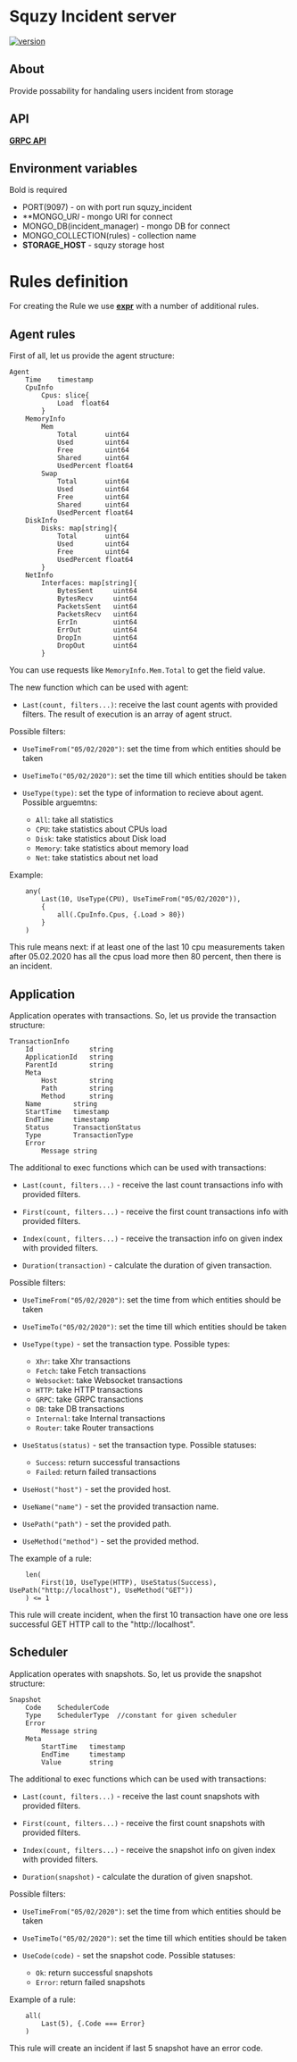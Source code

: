 # Squzy Incident server

[![version](https://img.shields.io/github/v/release/squzy/squzy.svg)](https://github.com/squzy/squzy)

## About

Provide possability for handaling users incident from storage

## API

[**GRPC API**](https://github.com/squzy/squzy_proto/blob/master/proto/v1/squzy_incident_server.proto#L11) 

## Environment variables

Bold is required

- PORT(9097) - on with port run squzy_incident
- **MONGO_UR*I* - mongo URI for connect
- MONGO_DB(incident_manager) - mongo DB for connect
- MONGO_COLLECTION(rules) - collection name
- **STORAGE_HOST** - squzy storage host

# Rules definition

For creating the Rule we use [**expr**](https://github.com/antonmedv/expr)  with a number of additional rules.

## Agent rules

First of all, let us provide the agent structure:

```
Agent
    Time    timestamp
    CpuInfo
        Cpus: slice{
            Load  float64
        }
    MemoryInfo
        Mem
            Total       uint64 
            Used        uint64
            Free        uint64
            Shared      uint64
            UsedPercent float64
        Swap
            Total       uint64
            Used        uint64
            Free        uint64
            Shared      uint64
            UsedPercent float64
    DiskInfo
        Disks: map[string]{
            Total       uint64
            Used        uint64
            Free        uint64
            UsedPercent float64
        }
    NetInfo
        Interfaces: map[string]{
            BytesSent     uint64 
            BytesRecv     uint64
            PacketsSent   uint64
            PacketsRecv   uint64
            ErrIn         uint64
            ErrOut        uint64
            DropIn        uint64
            DropOut       uint64
        }
```

You can use requests like `MemoryInfo.Mem.Total` to get the field value.

The new function which can be used with agent:

- `Last(count, filters...)`: receive the last count agents with provided filters. The result of execution is an array of agent struct.

Possible filters:

- `UseTimeFrom("05/02/2020")`: set the time from which entities should be taken

- `UseTimeTo("05/02/2020")`: set the time till which entities should be taken

- `UseType(type)`: set the type of information to recieve about agent. Possible arguemtns:

  - `All`: take all statistics
  - `CPU`: take statistics about CPUs load
  - `Disk`: take statistics about Disk load
  - `Memory`: take statistics about memory load
  - `Net`: take statistics about net load

Example:

```
    any(
        Last(10, UseType(CPU), UseTimeFrom("05/02/2020")),
        {
            all(.CpuInfo.Cpus, {.Load > 80})
        }
    )
```

This rule means next: 
if at least one of the last 10 cpu measurements taken after 05.02.2020 has all the cpus load more then 80 percent,
then there is an incident.

## Application

Application operates with transactions. So, let us provide the transaction structure:

```
TransactionInfo
    Id              string
    ApplicationId   string 
    ParentId        string
    Meta
        Host        string
        Path        string  
        Method      string 
    Name        string
    StartTime   timestamp
    EndTime     timestamp
    Status      TransactionStatus
    Type        TransactionType
    Error       
        Message string
```

The additional to exec functions which can be used with transactions:

- `Last(count, filters...)` - receive the last count transactions info with provided filters.

- `First(count, filters...)` - receive the first count transactions info with provided filters.

- `Index(count, filters...)` - receive the transaction info on given index with provided filters.

- `Duration(transaction)` - calculate the duration of given transaction.

Possible filters:

- `UseTimeFrom("05/02/2020")`: set the time from which entities should be taken

- `UseTimeTo("05/02/2020")`: set the time till which entities should be taken

- `UseType(type)` - set the transaction type. Possible types:

  - `Xhr`: take Xhr transactions
  - `Fetch`: take Fetch transactions
  - `Websocket`: take Websocket transactions
  - `HTTP`: take HTTP transactions
  - `GRPC`: take GRPC transactions
  - `DB`: take DB transactions
  - `Internal`: take Internal transactions
  - `Router`: take Router transactions

- `UseStatus(status)` - set the transaction type. Possible statuses:

  - `Success`: return successful transactions
  - `Failed`: return failed transactions
  
- `UseHost("host")` - set the provided host.

- `UseName("name")` - set the provided transaction name.

- `UsePath("path")` - set the provided path.

- `UseMethod("method")` - set the provided method.


The example of a rule:

```
    len(
        First(10, UseType(HTTP), UseStatus(Success), UsePath("http://localhost"), UseMethod("GET"))
    ) <= 1
```

This rule will create incident, when the first 10 transaction have one ore less successful GET HTTP call to the "http://localhost".

## Scheduler

Application operates with snapshots. So, let us provide the snapshot structure:

```
Snapshot
    Code    SchedulerCode
    Type    SchedulerType  //constant for given scheduler
    Error
        Message string
    Meta
        StartTime   timestamp
        EndTime     timestamp
        Value       string
```

The additional to exec functions which can be used with transactions:

- `Last(count, filters...)` - receive the last count snapshots with provided filters.

- `First(count, filters...)` - receive the first count snapshots with provided filters.

- `Index(count, filters...)` - receive the snapshot info on given index with provided filters.

- `Duration(snapshot)` - calculate the duration of given snapshot.

Possible filters:

- `UseTimeFrom("05/02/2020")`: set the time from which entities should be taken

- `UseTimeTo("05/02/2020")`: set the time till which entities should be taken

- `UseCode(code)` - set the snapshot code. Possible statuses:

  - `Ok`: return successful snapshots
  - `Error`: return failed snapshots

Example of a rule:

```
    all(
        Last(5), {.Code === Error}
    )
```

This rule will create an incident if last 5 snapshot have an error code.
